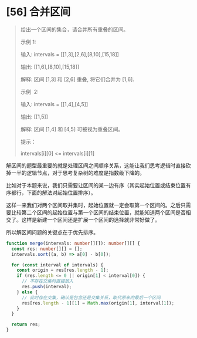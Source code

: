 # [56] 合并区间

> 给出一个区间的集合，请合并所有重叠的区间。
>
> 示例 1:
>
> 输入: intervals = [[1,3],[2,6],[8,10],[15,18]]
>
> 输出: [[1,6],[8,10],[15,18]]
>
> 解释: 区间 [1,3] 和 [2,6] 重叠, 将它们合并为 [1,6].
>
> 示例  2:
>
> 输入: intervals = [[1,4],[4,5]]
>
> 输出: [[1,5]]
>
> 解释: 区间 [1,4] 和 [4,5] 可被视为重叠区间。
>
> 提示：
>
> intervals[i][0] <= intervals[i][1]

解区间的题型最重要的就是处理区间之间顺序关系，这能让我们思考逻辑时直接砍掉一半的逻辑节点，对于思考复杂树的难度是指数级下降的。

比如对于本题来说，我们只需要让区间的某一边有序（其实起始位置或结束位置有序都行，下面的解法对起始位置排序）。

这样一来我们对两个区间取并集时，起始位置就一定会取第一个区间的。之后只需要比较第二个区间的起始位置与第一个区间的结束位置，就能知道两个区间是否相交了。这样是新建一个区间还是扩展一个区间的选择就非常好做了。

所以解区间问题的关键点在于优先排序。

```ts
function merge(intervals: number[][]): number[][] {
  const res: number[][] = [];
  intervals.sort((a, b) => a[0] - b[0]);

  for (const interval of intervals) {
    const origin = res[res.length - 1];
    if (res.length <= 0 || origin[1] < interval[0]) {
      // 不存在交集时直接放入
      res.push(interval);
    } else {
      // 此时存在交集，确认是包含还是交集关系，取代原来的最后一个区间
      res[res.length - 1][1] = Math.max(origin[1], interval[1]);
    }
  }

  return res;
}
```
